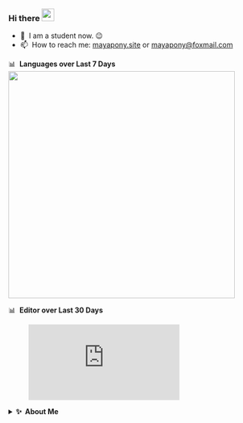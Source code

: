 ### Hi there <a href="https://www.gautamkrishnar.com/"><img src="https://media.giphy.com/media/hvRJCLFzcasrR4ia7z/giphy.gif" width="25px"></a>

  - 🔭 &nbsp;I am a student now. :wink:
  - 📫 &nbsp;How to reach me: [mayapony.site](https://mayapony.fun) or <a rel="me" href="mayapony@foxmail.com">mayapony@foxmail.com</a>


  📊 &nbsp;**Languages over Last 7 Days**
  </br>
  <img src="https://wakatime.com/share/@maya/68ae23b9-0a9e-442f-9851-cecd91ee628d.svg" style="width: 450px;"></img>
  
  📊 &nbsp;**Editor over Last 30 Days**
  </br>
  <figure><embed src="https://wakatime.com/share/@maya/431d5ea9-05f1-4058-9524-00fe384cfacd.svg"></embed></figure>

<details>
  <summary><b>✨&nbsp;&nbsp;About&nbsp;Me</b></summary>
  <br/>  
</details> 
<!--
**mayapony/mayapony** is a ✨ _special_ ✨ repository because its `README.md` (this file) appears on your GitHub profile.

Here are some ideas to get you started:

- 🔭 I’m currently working on ...
- 🌱 I’m currently learning ...
- 👯 I’m looking to collaborate on ...
- 🤔 I’m looking for help with ...
- 💬 Ask me about ...
- 📫 How to reach me: ...
- 😄 Pronouns: ...
- ⚡ Fun fact: ...
-->
